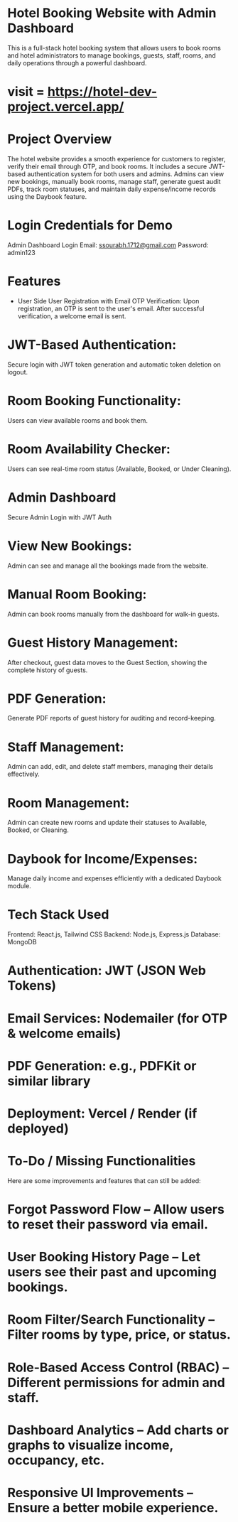 # Hotel Booking Website with Admin Dashboard
  This is a full-stack hotel booking system that allows users to book rooms and hotel administrators to manage bookings, guests, staff, rooms, and daily operations through a powerful dashboard.
  # visit = https://hotel-dev-project.vercel.app/

# Project Overview
  The hotel website provides a smooth experience for customers to register, verify their email through OTP, and book rooms. It includes a secure JWT-based authentication system for both users and admins. Admins can view new bookings, manually book rooms, manage staff, generate guest audit PDFs, track room statuses, and maintain daily expense/income records using the Daybook feature.

# Login Credentials for Demo  
  Admin Dashboard Login
  Email: ssourabh.1712@gmail.com
  Password: admin123

# Features
  * User Side
   User Registration with Email OTP Verification:
   Upon registration, an OTP is sent to the user's email. After successful verification, a welcome email is sent.

# JWT-Based Authentication:
Secure login with JWT token generation and automatic token deletion on logout.

# Room Booking Functionality:
Users can view available rooms and book them.

# Room Availability Checker:
Users can see real-time room status (Available, Booked, or Under Cleaning).

# Admin Dashboard
Secure Admin Login with JWT Auth

# View New Bookings:
Admin can see and manage all the bookings made from the website.

# Manual Room Booking:
Admin can book rooms manually from the dashboard for walk-in guests.

# Guest History Management:
After checkout, guest data moves to the Guest Section, showing the complete history of guests.

# PDF Generation:
Generate PDF reports of guest history for auditing and record-keeping.

# Staff Management:
Admin can add, edit, and delete staff members, managing their details effectively.

# Room Management:
Admin can create new rooms and update their statuses to Available, Booked, or Cleaning.

# Daybook for Income/Expenses:
Manage daily income and expenses efficiently with a dedicated Daybook module.

# Tech Stack Used
Frontend: React.js, Tailwind CSS
Backend: Node.js, Express.js
Database: MongoDB

# Authentication: JWT (JSON Web Tokens)

# Email Services: Nodemailer (for OTP & welcome emails)

# PDF Generation: e.g., PDFKit or similar library

# Deployment: Vercel / Render (if deployed)

# To-Do / Missing Functionalities
Here are some improvements and features that can still be added:

# Forgot Password Flow – Allow users to reset their password via email.

# User Booking History Page – Let users see their past and upcoming bookings.

# Room Filter/Search Functionality – Filter rooms by type, price, or status.

# Role-Based Access Control (RBAC) – Different permissions for admin and staff.

# Dashboard Analytics – Add charts or graphs to visualize income, occupancy, etc.

# Responsive UI Improvements – Ensure a better mobile experience.

